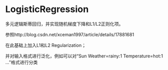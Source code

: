 # LogisticRegression

多元逻辑斯蒂回归，并实现随机梯度下降和L1/L2正则化项。

参照http://blog.csdn.net/xceman1997/article/details/17881681

在此基础上加入L1和L2 Regularization；

并对输入格式进行泛化，例如可以对“Sun Weather=rainy:1 Temperature=hot:1 ...”格式进行分类
